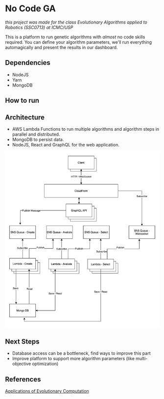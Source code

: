 
# No Code GA
*this project was made for the class Evolutionary Algorithms applied to Robotics (SSC0713) at ICMC/USP*

This is a platform to run genetic algorithms with *almost* no code skills required. You can define your algorithm parameters, we'll run everything automagically and present the results in our dashboard.

## Dependencies

- NodeJS
- Yarn
- MongoDB

## How to run


## Architecture

- AWS Lambda Functions to run multiple algorithms and algorithm steps in parallel and distributed.
- MongoDB to persist data.
- NodeJS, React and GraphQL for the web application.

![Architecture](./architecture.png)

## Next Steps
- Database access can be a bottleneck, find ways to improve this part
- Improve platform to support more algorithm parameters (like multi-objective optimization)

## References
[Applications of Evolutionary Computation](https://books.google.com.br/books?id=jEDcDwAAQBAJ&pg=PA690&hl=pt-BR&source=gbs_selected_pages&cad=2#v=onepage&q&f=false)
